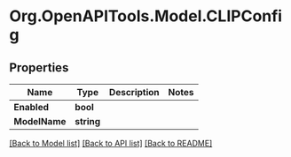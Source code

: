 # Org.OpenAPITools.Model.CLIPConfig

## Properties

Name | Type | Description | Notes
------------ | ------------- | ------------- | -------------
**Enabled** | **bool** |  | 
**ModelName** | **string** |  | 

[[Back to Model list]](../../README.md#documentation-for-models) [[Back to API list]](../../README.md#documentation-for-api-endpoints) [[Back to README]](../../README.md)

